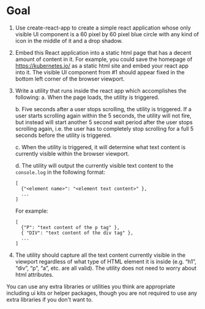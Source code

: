 # Goal

1. Use create-react-app to create a simple react application whose only visible UI component is a 60 pixel by 60 pixel blue circle with any kind of icon in the middle of it and a drop shadow.

2. Embed this React application into a static html page that has a decent amount of content in it. For example, you could save the homepage of https://kubernetes.io/ as a static html site and embed your react app into it. The visible UI component from #1 should appear fixed in the bottom left corner of the browser viewport.

3. Write a utility that runs inside the react app which accomplishes the following:
    a. When the page loads, the utility is triggered.

    b. Five seconds after a user stops scrolling, the utility is triggered. If a user starts scrolling again within the 5 seconds, the utility will not fire, but instead will start another 5 second wait period after the user stops scrolling again, i.e. the user has to completely stop scrolling for a full 5 seconds before the utility is triggered.

    c. When the utility is triggered, it will determine what text content is currently visible within the browser viewport.

    d. The utility will output the currently visible text content to the `console.log` in the following format:

    ```
    [
      {"<element name>": "<element text content>" },
      ...
    ]
    ```

    For example:
    ```
    [
      {"P": "text content of the p tag" },
      { "DIV": "text content of the div tag" },
      ...
    ]
    ```

4. The utility should capture all the text content currently visible in the viewport regardless of
what type of HTML element it is inside (e.g. “h1”, “div”, “p”, “a”, etc. are all valid). The utility
does not need to worry about html attributes.

You can use any extra libraries or utilities you think are appropriate including ui kits or helper
packages, though you are not required to use any extra libraries if you don't want to.
